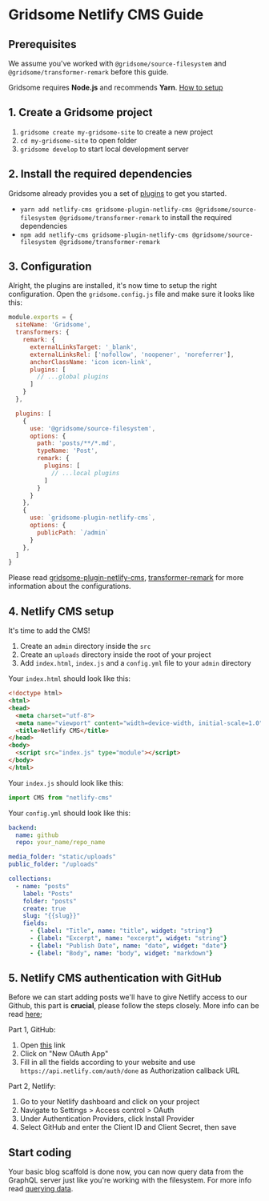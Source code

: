 # Gridsome Netlify CMS Guide

## Prerequisites

We assume you've worked with `@gridsome/source-filesystem` and `@gridsome/transformer-remark` before this guide.

Gridsome requires **Node.js** and recommends **Yarn**. [How to setup](https://gridsome.org/docs/prerequisites)

## 1. Create a Gridsome project

1. `gridsome create my-gridsome-site` to create a new project
2. `cd my-gridsome-site` to open folder
3. `gridsome develop` to start local development server

## 2. Install the required dependencies

Gridsome already provides you a set of [plugins](https://gridsome.org/plugins) to get you started.

- `yarn add netlify-cms gridsome-plugin-netlify-cms @gridsome/source-filesystem @gridsome/transformer-remark` to install the required dependencies
- `npm add netlify-cms gridsome-plugin-netlify-cms @gridsome/source-filesystem @gridsome/transformer-remark`

## 3. Configuration

Alright, the plugins are installed, it's now time to setup the right configuration. Open the `gridsome.config.js` file and make sure it looks like this:

```js
module.exports = {
  siteName: 'Gridsome',
  transformers: {
    remark: {
      externalLinksTarget: '_blank',
      externalLinksRel: ['nofollow', 'noopener', 'noreferrer'],
      anchorClassName: 'icon icon-link',
      plugins: [
        // ...global plugins
      ]
    }
  },

  plugins: [
    {
      use: '@gridsome/source-filesystem',
      options: {
        path: 'posts/**/*.md',
        typeName: 'Post',
        remark: {
          plugins: [
            // ...local plugins
          ]
        }
      }
    },
    {
      use: `gridsome-plugin-netlify-cms`,
      options: {
        publicPath: `/admin`
      }
    },
  ]
}
```

Please read [gridsome-plugin-netlify-cms](https://gridsome.org/plugins/gridsome-plugin-netlify-cms), [transformer-remark](https://gridsome.org/plugins/@gridsome/transformer-remark) for more information about the configurations.

## 4. Netlify CMS setup

It's time to add the CMS!

1. Create an `admin` directory inside the `src`
2. Create an `uploads` directory inside the root of your project
3. Add `index.html`, `index.js` and a `config.yml` file to your `admin` directory

Your `index.html` should look like this:

```html
<!doctype html>
<html>
<head>
  <meta charset="utf-8">
  <meta name="viewport" content="width=device-width, initial-scale=1.0">
  <title>Netlify CMS</title>
</head>
<body>
  <script src="index.js" type="module"></script>
</body>
</html>
```

Your `index.js` should look like this:

```js
import CMS from "netlify-cms"
```

Your `config.yml` should look like this:

```yml
backend:
  name: github
  repo: your_name/repo_name

media_folder: "static/uploads"
public_folder: "/uploads"

collections:
  - name: "posts"
    label: "Posts"
    folder: "posts"
    create: true
    slug: "{{slug}}"
    fields:
      - {label: "Title", name: "title", widget: "string"}
      - {label: "Excerpt", name: "excerpt", widget: "string"}
      - {label: "Publish Date", name: "date", widget: "date"}
      - {label: "Body", name: "body", widget: "markdown"}
```

## 5. Netlify CMS authentication with GitHub

Before we can start adding posts we'll have to give Netlify access to our Github, this part is **crucial**, please follow the steps closely. More info can be read [here](https://www.netlify.com/docs/authentication-providers/);

Part 1, GitHub:

1. Open [this](https://github.com/settings/developers) link
2. Click on "New OAuth App"
3. Fill in all the fields according to your website and use `https://api.netlify.com/auth/done` as Authorization callback URL

Part 2, Netlify:

1. Go to your Netlify dashboard and click on your project
2. Navigate to Settings > Access control > OAuth
3. Under Authentication Providers, click Install Provider
4. Select GitHub and enter the Client ID and Client Secret, then save

## Start coding

Your basic blog scaffold is done now, you can now query data from the GraphQL server just like you're working with the filesystem. For more info read [querying data](https://gridsome.org/docs/querying-data).
